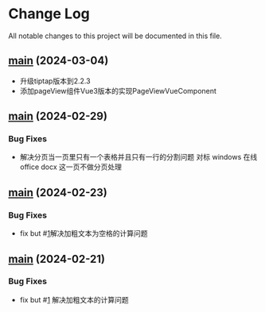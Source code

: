 # Change Log
All notable changes to this project will be documented in this file.

## [main](https://github.com/Cassielxd/CassieEditor) (2024-03-04)

* 升级tiptap版本到2.2.3
* 添加pageView组件Vue3版本的实现PageViewVueComponent



## [main](https://github.com/Cassielxd/CassieEditor) (2024-02-29)


### Bug Fixes

* 解决分页当一页里只有一个表格并且只有一行的分割问题 对标 windows 在线office docx 这一页不做分页处理



## [main](https://github.com/Cassielxd/CassieEditor) (2024-02-23)


### Bug Fixes

* fix but #[1](https://github.com/Cassielxd/CassieEditor/issues/1)解决加粗文本为空格的计算问题




## [main](https://github.com/Cassielxd/CassieEditor) (2024-02-21)


### Bug Fixes

* fix but #[1](https://github.com/Cassielxd/CassieEditor/issues/1) 解决加粗文本的计算问题

